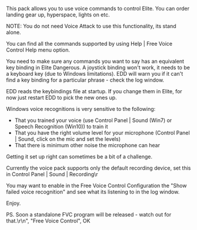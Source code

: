 This pack allows you to use voice commands to control Elite.  You can order landing gear up, hyperspace,
lights on etc.

NOTE: You do not need Voice Attack to use this functionality, its stand alone.

You can find all the commands supported by using Help | Free Voice Control Help menu option.

You need to make sure any commands you want to say has an equivalent key binding in Elite Dangerous. A joystick binding won't work, it needs to be a keyboard key (due to Windows limitations). EDD will warn you if it can't find a key binding for a particular phrase - check the log window.

EDD reads the keybindings file at startup.  If you change them in Elite, for now just restart EDD to pick the new ones up.

Windows voice recognitions is very sensitive to the following:

* That you trained your voice (use Control Panel | Sound (Win7) or Speech Recognition (Win10)) to train it
* That you have the right volume level for your microphone (Control Panel | Sound, click on the mic and set the levels)
* That there is minimum other noise the microphone can hear

Getting it set up right can sometimes be a bit of a challenge.

Currently the voice pack supports only the default recording device, set this in Control Panel | Sound | Recording\r

You may want to enable in the Free Voice Control Configuration the \"Show failed voice recognition\" and see what its listening to in the log window.

Enjoy.

PS. Soon a standalone FVC program will be released - watch out for that.\r\n", "Free Voice Control", OK